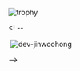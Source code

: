 ![trophy](https://github-profile-trophy.vercel.app/?username=dev-jinwoohong&&rank=-C,-B&theme=dark_lover)

<! --
<p>&nbsp;<img align="center" src="https://github-readme-stats.vercel.app/api?username=dev-jinwoohong&show_icons=true" alt="dev-jinwoohong" /></p>
-->
<!--
Here are some ideas to get you started:

- 🔭 I’m currently working on ..
- 🌱 I’m currently learning ...
- 👯 I’m looking to collaborate on ...
- 🤔 I’m looking for help with ...
- 💬 Ask me about ..
- 📫 How to reach me: ...
- 😄 Pronouns: ...
- ⚡ Fun fact: ...
-->
